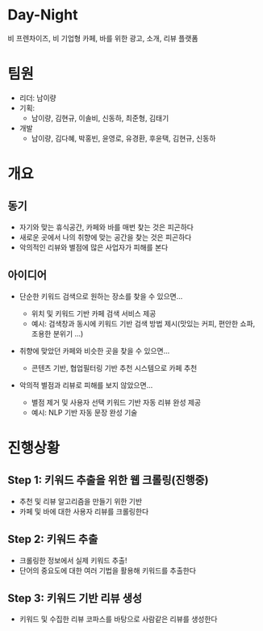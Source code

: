 # Day-Night

비 프렌차이즈, 비 기업형 카페, 바를 위한 광고, 소개, 리뷰 플랫폼

# 팀원
  - 리더: 남이량
  - 기획: 
    - 남이량, 김현규, 이솔비, 신동하, 최준형, 김태기
  - 개발
    - 남이량, 김다혜, 박홍빈, 윤영로, 유경환, 후윤택, 김현규, 신동하 

# 개요
  ## 동기
  - 자기와 맞는 휴식공간, 카페와 바를 매번 찾는 것은 피곤하다
  - 새로운 곳에서 나의 취향에 맞는 공간을 찾는 것은 피곤하다
  - 악의적인 리뷰와 별점에 많은 사업자가 피해를 본다
  
  ## 아이디어
  - 단순한 키워드 검색으로 원하는 장소를 찾을 수 있으면...
    - 위치 및 키워드 기반 카페 검색 서비스 제공
    - 예시: 검색창과 동시에 키워드 기반 검색 방법 제시(맛있는 커피, 편안한 쇼파, 조용한 분위기 ...)
  
  - 취향에 맞았던 카페와 비슷한 곳을 찾을 수 있으면...
    - 콘텐츠 기반, 협업필터링 기반 추천 시스템으로 카페 추천
  
  - 악의적 별점과 리뷰로 피해를 보지 않았으면...
    - 별점 제거 및 사용자 선택 키워드 기반 자동 리뷰 완성 제공
    - 예시: NLP 기반 자동 문장 완성 기술

# 진행상황
  ## Step 1: 키워드 추출을 위한 웹 크롤링(진행중)
  - 추천 및 리뷰 알고리즘을 만들기 위한 기반
  - 카페 및 바에 대한 사용자 리뷰를 크롤링한다
  
  ## Step 2: 키워드 추출
  - 크롤링한 정보에서 실제 키워드 추출!
  - 단어의 중요도에 대한 여러 기법을 활용해 키워드를 추출한다
  
  ## Step 3: 키워드 기반 리뷰 생성
  - 키워드 및 수집한 리뷰 코파스를 바탕으로 사람같은 리뷰를 생성한다
  
  
